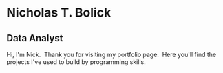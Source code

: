 <h1>Nicholas T. Bolick</h1>
<h2>Data Analyst</h2>
<p>Hi, I'm Nick.&nbsp; Thank you for visiting my portfolio page.&nbsp; Here you'll find the projects I've used to build by programming skills.</p>
<p><strong>&nbsp;</strong></p>
